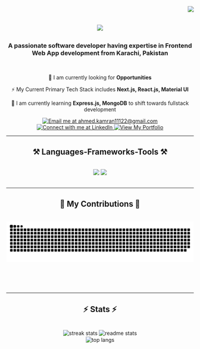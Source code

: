 <img align="right" src="https://visitor-badge.laobi.icu/badge?page_id=AhmedKamran1.AhmedKamran1" />

<h1 align="center">
    <img src="https://readme-typing-svg.herokuapp.com/?font=Righteous&size=35&center=true&vCenter=true&width=900&height=70&duration=6000&lines=Hi+There!+👋;+I+am+Ahmed+Kamran!;A+Passionate+Frontend+Web+App+Developer+⚡;" />
</h1>

<h3 align="center">A passionate software developer having expertise in Frontend Web App development from Karachi, Pakistan</h3>

<br/>

<div align="center">
 
 🔭 I am currently looking for **Opportunities**

 ⚡ My Current Primary Tech Stack includes **Next.js, React.js, Material UI**
 
 🌱 I am currently learning **Express.js, MongoDB** to shift towards fullstack development

 </div>
 
<div align="center"> 

  <a id="email" href="mailto:ahmed.kamran11122@gmail.com">
    <img src="https://img.shields.io/badge/Gmail-333333?style=for-the-badge&logo=gmail&logoColor=red" title="Email me at ahmed.kamran11122@gmail.com"/>
  </a>

  <a id="linkedin" href="https://www.linkedin.com/in/ahmed-kamran-1742b4239/" target="_blank">
    <img src="https://img.shields.io/badge/LinkedIn-0077B5?style=for-the-badge&logo=linkedin&logoColor=white" title="Connect with me at LinkedIn" target="_blank"/>
  </a>
   
  <a id="portfolio" href="https://ahmed-blog-app.vercel.app/" target="_blank">
     <img src="https://img.shields.io/badge/Portfolio-FF5722?style=for-the-badge&logo=todoist&logoColor=white" title="View My Portfolio" target="_blank" /> <!-- sqlite, safari, google-chrome are other good icon options -->
  </a>
</div>

 <hr/>
 
<h2 align="center">⚒️ Languages-Frameworks-Tools ⚒️</h2>
<br/>
<div align="center">
    <img src="https://skillicons.dev/icons?i=react,mui,html,css,vscode,github,git" />
    <img src="https://skillicons.dev/icons?i=nodejs,javascript,express,mongodb,c,java,nextjs,mysql" /><br>
</div>

<br/>
<hr/>

<div align="center">
  <h2>🐍 My Contributions 🐍</h2>
  <br>
  <img alt="snake eating my contributions" src="https://raw.githubusercontent.com/AhmedKamran1/AhmedKamran1/output/github-contribution-grid-snake.svg" />
  
  <br/><br/><br/>
</div>

<hr/>

<h2 align="center">⚡ Stats ⚡</h2>
<br>
<div align=center>
  <img width=390 src="https://streak-stats.demolab.com/?user=AhmedKamran1&count_private=true&theme=react&border_radius=10" alt="streak stats"/>
  <img width=390 src="https://github-readme-stats.vercel.app/api?username=AhmedKamran1&count_private=true&show_icons=true&theme=react&rank_icon=github&border_radius=10" alt="readme stats" />
  <br/>
  <img width=325 align="center" src="https://github-readme-stats.vercel.app/api/top-langs/?username=AhmedKamran1&hide=HTML&langs_count=8&layout=compact&theme=react&border_radius=10&size_weight=0.5&count_weight=0.5&exclude_repo=github-readme-stats" alt="top langs" />
</div>
